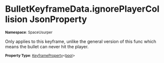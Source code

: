 # BulletKeyframeData.ignorePlayerCollision JsonProperty

<small>**Namespace**: SpaceUsurper</small>

Only applies to this keyframe, unlike the general version of this func which means the bullet can never hit the player.

<small>**Property Type**: [KeyframeProperty](../KeyframeProperty-1.md)&lt;[bool](https://docs.microsoft.com/en-us/dotnet/api/system.boolean?view=netframework-4.5)&gt;</small>

